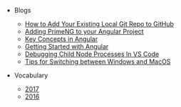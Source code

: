 - Blogs
    - [How to Add Your Existing Local Git Repo to GitHub](add-local-repo-to-github.md)
    - [Adding PrimeNG to your Angular Project](adding-primeng-to-angular-project.md)
    - [Key Concepts in Angular](angular-key-concepts.md)
    - [Getting Started with Angular](getting-started-with-angular.md)
    - [Debugging Child Node Processes In VS Code](debugging-child-node-processes-in-vs-code.md)
    - [Tips for Switching between Windows and MacOS](windows-and-mac.md)

- Vocabulary
    - [2017](vocabulary-2017.md)
    - [2016](vocabulary-2016.md)
